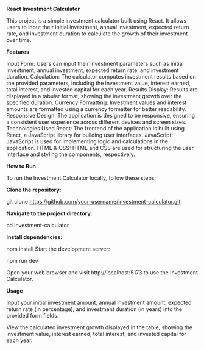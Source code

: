 **React Investment Calculator**


This project is a simple investment calculator built using React. It allows users to input their initial investment, annual investment, expected return rate, and investment duration to calculate the growth of their investment over time.

**Features**


Input Form: Users can input their investment parameters such as initial investment, annual investment, expected return rate, and investment duration.
Calculation: The calculator computes investment results based on the provided parameters, including the investment value, interest earned, total interest, and invested capital for each year.
Results Display: Results are displayed in a tabular format, showing the investment growth over the specified duration.
Currency Formatting: Investment values and interest amounts are formatted using a currency formatter for better readability.
Responsive Design: The application is designed to be responsive, ensuring a consistent user experience across different devices and screen sizes.
Technologies Used
React: The frontend of the application is built using React, a JavaScript library for building user interfaces.
JavaScript: JavaScript is used for implementing logic and calculations in the application.
HTML & CSS: HTML and CSS are used for structuring the user interface and styling the components, respectively.


**How to Run**


To run the Investment Calculator locally, follow these steps:

**Clone the repository:**


git clone https://github.com/your-username/investment-calculator.git

**Navigate to the project directory:**


cd investment-calculator

**Install dependencies:**

npm install
Start the development server:


npm run dev


Open your web browser and visit http://localhost:5173 to use the Investment Calculator.

**Usage**


Input your initial investment amount, annual investment amount, expected return rate (in percentage), and investment duration (in years) into the provided form fields.

View the calculated investment growth displayed in the table, showing the investment value, interest earned, total interest, and invested capital for each year.
